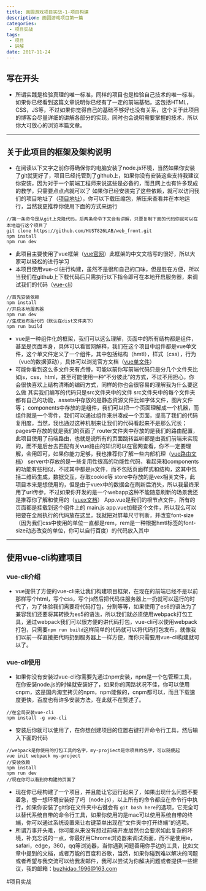 ```yaml
---
title: 画圆游戏项目实战-1-项目构建
description: 画圆游戏项目第一篇
categories:
 - 项目实战
tags:
 - 项目
 - 讲解
date: 2017-11-24
---
```

## 写在开头
* 所谓实践是检验真理的唯一标准，同样的项目也是检验自己技术的唯一标准，如果你已经看到这篇文章说明你已经有了一定的前端基础，这包括HTML，CSS，JS等，不过如果你觉得自己的基础不够好也没有关系，这个关于此项目的博客会尽量详细的讲解各部分的实现，同时也会说明需要掌握的技术，所以你大可放心的浏览本篇文章。
- - - -
## 关于此项目的框架及架构说明
* 在阅读以下文字之前你得确保你的电脑安装了node.js环境，当然如果你安装了git就更好了，项目已经托管到了github上，如果你没有安装这些支持我建议你安装，因为对于一个前端工程师来说这些是必备的，而且网上也有许多现成的教学，只需要点点点就可以了
如果你已经安装完了这些依赖，就可以访问我们的项目地址了（[项目地址](https://github.com/HUST826LAB/web_front.git)），你可以下载压缩包，解压来查看并在本地运行，当然我更推荐你使用下面的方式来运行
```
//第一条命令是从git上克隆代码，后两条命令下文会有讲解，只要复制下面的代码你就可以在本地运行这个项目了
git clone https://github.com/HUST826LAB/web_front.git
npm install
npm run dev 
```
* 此项目主要使用了vue框架（[vue官网](https://cn.vuejs.org/)）此框架的中文文档写的很好，所以大家可以轻松的进行学习
* 本项目使用vue-cli进行构建，虽然不是很和自己的口味，但是胜在方便，所以当我们在github上下载代码后只需执行以下指令即可在本地开启服务器，来调试我们的代码（[vue-cli](https://cn.vuejs.org/v2/guide/deployment.html)）
```shell
//首先安装依赖
npm install
//开启本地服务器
npm run dev
//生成发布版代码（默认在dist文件夹下）
npm run build
```
* vue是一种组件化的框架，我们可以这么理解，页面中的所有结构都是组件，甚至是页面本身，具体可以看官网解释，我们在这个项目中组件都是vue单文件，这个单文件定义了一个组件，其中包括结构（hmtl），样式（css），行为（vue的数据驱动），具体可以浏览官方文档（[vue单文件](https://cn.vuejs.org/v2/guide/single-file-components.html)）
* 可能你看到这么多文件夹有点懵，可能以前你写前端代码只是分几个文件夹比如js，css，html，甚至可能使用一种“不分彼此”的方式，不过不用担心，你会很快喜欢上结构清晰的编码方式，同样的你也会很容易的理解我为什么要这么做
其实我们编写的代码只是src文件夹中的文件
src文件夹中的每个文件夹都有自己的功能，assets中存放的是静态资源文件比如字体文件，图片文件等；
components中存放的是组件，我们可以把一个页面理解成一个机器，而组件就是一个零件，我们可以通过组件来拼凑成一个页面，提高了我们的代码复用度，当然，我也通过这种机制来让我们的代码看起来不是那么冗长；
pages中存放的就是我们的页面了
router文件夹中存放的是我们的路由配置，此项目使用了前端路由，也就是说所有的页面跳转监听都是由我们前端来实现的，而不是后台去匹配有关vue路由的知识可以在官网查看，你不一定要理解，会用即可，如果你能力足够，我也推荐你了解一些内部机理（[vue路由文档](https://router.vuejs.org/zh-cn/)）
server中存放的是一些复用性很高的功能性代码，看起来和components的功能有些相似，不过其中都是js文件，而不包括页面样式和结构，这其中包括二维码生成，数据交互，存取cookie等
store中存放的是vex相关文件，此项目本来是想使用的，但是由于vuex中的数据会在刷新后消失，所以我最终采用了url传参，不过如果你开发的是一个webapp这种不能随意刷新的场景我还是推荐你了解和使用的（[vuex文档](https://vuex.vuejs.org/zh-cn/)）
App.vue是我们的根节点文件，所有的页面都是挂载到这个组件上的
main.js app.vue加载这个文件，所以我么可以把要在全局执行的代码放在这里，我就把对屏幕尺寸判断，并改变font-size（因为我们css中使用的单位一直都是rem，rem是一种根据hmtl标签的font-size动态改变的单位，你可以自行百度）的代码放入其中
- - - -
## 使用vue-cli构建项目
### vue-cli介绍
* vue提供了方便的vue-cli来让我们构建项目框架，在现在的前端已经不是以前那样写个html，写个css，写个js然后把代码往服务器上一扔就可以运行的时代了，为了体验我们需要将代码打包，分割等等，如果使用了es6的语法为了兼容我们还要将其转换为es5的语法，所以我们就必须使用webpack打包工具，通过webpack我们可以很方便的讲代码打包，vue-cli可以使用webpack打包，只需要`npm run build`这样简单的代码就可以将代码打包发布，就像我们以前一样直接把代码扔到服务器上一样方便，而你只需要用vue-cli构建就可以了。
### vue-cli使用
* 如果你没有安装过vue-cli你需要先通过npm安装，npm是一个包管理工具，在你安装node.js的时候就安装好了，如果你的网路状况不佳，你可以使用cnpm，这是国内淘宝拷贝的npm，npm能做的，cnpm都可以，而且下载速度更快，百度也有许多安装方法，在此就不在赘述了。
```
//在全局安装vue-cli
npm install -g vue-cli
```
* 安装后你就可以使用了，在你想创建项目的位置右键打开命令行工具，然后输入下面的代码
```
//webpack是你使用的打包工具的名字，my-projiect是你项目的名字，可以随便起
vue init webpack my-project
//安装依赖
npm install
npm run dev
//现在你可以看到你构建的页面了
```
* 现在你已经构建了一个项目，并且能让它运行起来了，如果出现什么问题不要着急，想一想环境安装好了吗（node.js），以上所有的命令都应在命令行中执行，如果你安装了git你在文件夹中右键会有 `git bash here`的选项，它完全可以替代系统自带的命令行工具，如果你使用的是mac可以使用系统自带的终端，你可以通过系统设置来让右键菜单出现在“文件夹中打开终端”的选项。
* 所谓万事开头难，你可能从来没有想过前端开发居然也会要求如此复杂的环境，补充忘说的一点，你最好用Chrome浏览器来调试页面，而不是使用ie，safari，edge，360，qq等浏览器，当你遇到问题善用你手边的工具，比如文章中提到的文档，或者万能的百度和谷歌，当然，如果你碰到难以解决的问题或者希望与我交流可以给我发邮件，我可以尝试为你解决问题或者提供一些建议，我的邮箱：buzhidao_1996@163.com









#项目实战